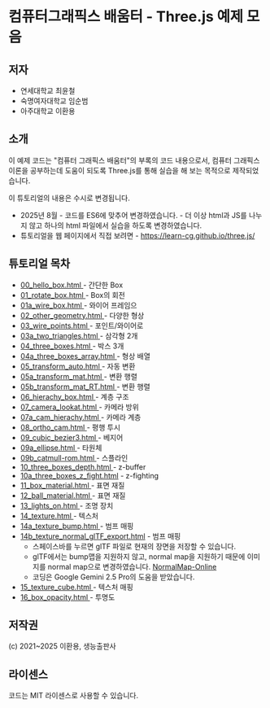 # 컴퓨터그래픽스 배움터 - Three.js 예제 모음

## 저자 

* 연세대학교 최윤철
* 숙명여자대학교 임순범
* 아주대학교 이환용

## 소개
이 예제 코드는 
"컴퓨터 그래픽스 배움터"의 부록의 코드 내용으로서,
컴퓨터 그래픽스 이론을 공부하는데 도움이 되도록 Three.js를 통해 실습을 해 보는 
목적으로 제작되었습니다. 

이 튜토리얼의 내용은 수시로 변경됩니다.

* 2025년 8월 - 코드를 ES6에 맞추어 변경하였습니다. - 더 이상 html과 JS를 나누지 않고 하나의 html 파일에서 실습을 하도록 변경하였습니다.
* 튜토리얼을  웹 페이지에서 직접 보려면 - https://learn-cg.github.io/three.js/ 

## 튜토리얼 목차

* [00_hello_box.html           ](00_hello_box.html           ) - 간단한 Box 
* [01_rotate_box.html          ](01_rotate_box.html          ) - Box의 회전
* [01a_wire_box.html           ](01a_wire_box.html           ) - 와이어 프레임으 
* [02_other_geometry.html      ](02_other_geometry.html      ) - 다양한  형상 
* [03_wire_points.html         ](03_wire_points.html         ) - 포인트/와이어로 
* [03a_two_triangles.html      ](03a_two_triangles.html      ) - 삼각형 2개
* [04_three_boxes.html         ](04_three_boxes.html         ) - 박스 3개
* [04a_three_boxes_array.html  ](04a_three_boxes_array.html  ) - 형상 배열
* [05_transform_auto.html      ](05_transform_auto.html      ) - 자동 변환
* [05a_transform_mat.html      ](05a_transform_mat.html      ) - 변환 행렬
* [05b_transform_mat_RT.html   ](05b_transform_mat_RT.html   ) - 변환 행렬
* [06_hierachy_box.html        ](06_hierachy_box.html        ) - 계층 구조
* [07_camera_lookat.html       ](07_camera_lookat.html       ) - 카메라 방위
* [07a_cam_hierachy.html       ](07a_cam_hierachy.html       ) - 카메라 계층
* [08_ortho_cam.html           ](08_ortho_cam.html           ) - 평행 투시
* [09_cubic_bezier3.html       ](09_cubic_bezier3.html       ) - 베지어
* [09a_ellipse.html            ](09a_ellipse.html            ) - 타원체
* [09b_catmull-rom.html        ](09b_catmull-rom.html        ) - 스플라인
* [10_three_boxes_depth.html   ](10_three_boxes_depth.html   ) - z-buffer
* [10a_three_boxes_z_fight.html](10a_three_boxes_z_fight.html) - z-fighting
* [11_box_material.html        ](11_box_material.html        ) - 표면 재질
* [12_ball_material.html       ](12_ball_material.html       ) - 표면 재질
* [13_lights_on.html           ](13_lights_on.html           ) - 조명 장치
* [14_texture.html             ](14_texture.html             ) - 텍스처
* [14a_texture_bump.html       ](14a_texture_bump.html       ) - 범프 매핑
* [14b_texture_normal_glTF_export.html](114b_texture_normal_glTF_export.html) - 범프 매핑
  * 스페이스바를 누르면 glTF 파일로 현재의 장면을 저장할 수 있습니다. 
  * glTF에서는 bump맵을 지원하지 않고, normal map을 지원하기 때문에 이미지를 normal map으로 변경하였습니다. [NormalMap-Online](https://cpetry.github.io/NormalMap-Online/)
  * 코딩은 Google Gemini 2.5 Pro의 도움을 받았습니다.
* [15_texture_cube.html        ](15_texture_cube.html        ) - 텍스처 매핑
* [16_box_opacity.html         ](16_box_opacity.html         ) - 투명도

## 저작권 
(c) 2021~2025 이환용, 생능출판사

## 라이센스 
코드는 MIT 라이센스로 사용할 수 있습니다. 

